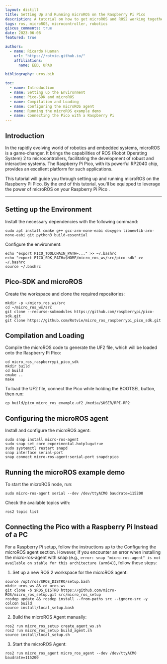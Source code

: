 ```yaml
---
layout: distill
title: Setting Up and Running microROS on the Raspberry Pi Pico
description: A tutorial on how to get microROS and ROS2 working together
tags: ros, microROS, microcontroller, robotics
giscus_comments: true
date: 2023-06-08
featured: true

authors:
  - name: Ricardo Huaman
    url: "https://rotvie.github.io/"
    affiliations:
      name: EED, UPAO

bibliography: uros.bib

toc:
  - name: Introduction
  - name: Setting up the Environment
  - name: Pico-SDK and microROS
  - name: Compilation and Loading
  - name: Configuring the microROS agent
  - name: Running the microROS example demo
  - name: Connecting the Pico with a Raspberry Pi
---
```


## Introduction

In the rapidly evolving world of robotics and embedded systems, microROS is a game-changer. It brings the capabilities of ROS (Robot Operating System) 2 to microcontrollers, facilitating the development of robust and interactive systems. The Raspberry Pi Pico, with its powerful RP2040 chip, provides an excellent platform for such applications.

This tutorial will guide you through setting up and running microROS on the Raspberry Pi Pico. By the end of this tutorial, you'll be equipped to leverage the power of microROS on your Raspberry Pi Pico <d-cite key="RoboFoundry_2022"></d-cite> <d-cite key="ubuntuGettingStarted"></d-cite> <d-cite key="micro-ros-agent-ros"></d-cite> <d-cite key="micro-ros-agent-github"></d-cite>.

---

## Setting up the Environment

Install the necessary dependencies with the following command:

```shell
sudo apt install cmake g++ gcc-arm-none-eabi doxygen libnewlib-arm-none-eabi git python3 build-essential
```

Configure the environment:

```shell
echo "export PICO_TOOLCHAIN_PATH=..." >> ~/.bashrc
echo "export PICO_SDK_PATH=$HOME/micro_ros_ws/src/pico-sdk" >> ~/.bashrc
source ~/.bashrc
```

## Pico-SDK and microROS

Create the workspace and clone the required repositories:

```shell
mkdir -p ~/micro_ros_ws/src
cd ~/micro_ros_ws/src
git clone --recurse-submodules https://github.com/raspberrypi/pico-sdk.git
git clone https://github.com/Rotvie/micro_ros_raspberrypi_pico_sdk.git
```

## Compilation and Loading

Compile the microROS code to generate the UF2 file, which will be loaded onto the Raspberry Pi Pico:

```shell
cd micro_ros_raspberrypi_pico_sdk
mkdir build
cd build
cmake ..
make
```

To load the UF2 file, connect the Pico while holding the BOOTSEL button, then run:

```shell
cp build/pico_micro_ros_example.uf2 /media/$USER/RPI-RP2
```

## Configuring the microROS agent

Install and configure the microROS agent:

```shell
sudo snap install micro-ros-agent
sudo snap set core experimental.hotplug=true
sudo systemctl restart snapd
snap interface serial-port
snap connect micro-ros-agent:serial-port snapd:pico
```

## Running the microROS example demo

To start the microROS node, run:

```shell
sudo micro-ros-agent serial --dev /dev/ttyACM0 baudrate=115200
```

Check the available topics with:

```shell
ros2 topic list
```

## Connecting the Pico with a Raspberry Pi Instead of a PC

For a Raspberry Pi setup, follow the instructions up to the Configuring the microROS agent section. However, if you encounter an error when installing the micro-ros-agent with snap (e.g., `error: snap "micro-ros-agent" is not available on stable for this architecture (arm64)`), follow these steps:

1. Set up a new ROS 2 workspace for the microROS agent:

```shell
source /opt/ros/$ROS_DISTRO/setup.bash
mkdir uros_ws && cd uros_ws
git clone -b $ROS_DISTRO https://github.com/micro-ROS/micro_ros_setup.git src/micro_ros_setup
rosdep update && rosdep install --from-paths src --ignore-src -y
colcon build
source install/local_setup.bash
```

2. Build the microROS Agent manually:

```shell
ros2 run micro_ros_setup create_agent_ws.sh
ros2 run micro_ros_setup build_agent.sh
source install/local_setup.sh
```

3. Start the microROS Agent:

```shell
ros2 run micro_ros_agent micro_ros_agent --dev /dev/ttyACM0 baudrate=115200
```

